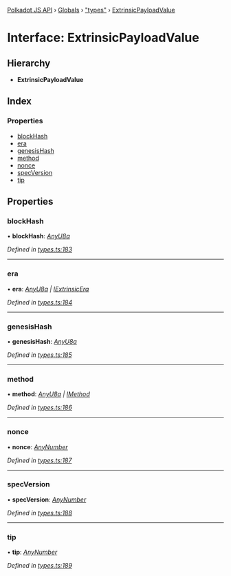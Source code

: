 [Polkadot JS API](../README.md) › [Globals](../globals.md) › ["types"](../modules/_types_.md) › [ExtrinsicPayloadValue](_types_.extrinsicpayloadvalue.md)

# Interface: ExtrinsicPayloadValue

## Hierarchy

* **ExtrinsicPayloadValue**

## Index

### Properties

* [blockHash](_types_.extrinsicpayloadvalue.md#blockhash)
* [era](_types_.extrinsicpayloadvalue.md#era)
* [genesisHash](_types_.extrinsicpayloadvalue.md#genesishash)
* [method](_types_.extrinsicpayloadvalue.md#method)
* [nonce](_types_.extrinsicpayloadvalue.md#nonce)
* [specVersion](_types_.extrinsicpayloadvalue.md#specversion)
* [tip](_types_.extrinsicpayloadvalue.md#tip)

## Properties

###  blockHash

• **blockHash**: *[AnyU8a](../modules/_types_.md#anyu8a)*

*Defined in [types.ts:183](https://github.com/polkadot-js/api/blob/a207348c13/packages/types/src/types.ts#L183)*

___

###  era

• **era**: *[AnyU8a](../modules/_types_.md#anyu8a) | [IExtrinsicEra](_types_.iextrinsicera.md)*

*Defined in [types.ts:184](https://github.com/polkadot-js/api/blob/a207348c13/packages/types/src/types.ts#L184)*

___

###  genesisHash

• **genesisHash**: *[AnyU8a](../modules/_types_.md#anyu8a)*

*Defined in [types.ts:185](https://github.com/polkadot-js/api/blob/a207348c13/packages/types/src/types.ts#L185)*

___

###  method

• **method**: *[AnyU8a](../modules/_types_.md#anyu8a) | [IMethod](_types_.imethod.md)*

*Defined in [types.ts:186](https://github.com/polkadot-js/api/blob/a207348c13/packages/types/src/types.ts#L186)*

___

###  nonce

• **nonce**: *[AnyNumber](../modules/_types_.md#anynumber)*

*Defined in [types.ts:187](https://github.com/polkadot-js/api/blob/a207348c13/packages/types/src/types.ts#L187)*

___

###  specVersion

• **specVersion**: *[AnyNumber](../modules/_types_.md#anynumber)*

*Defined in [types.ts:188](https://github.com/polkadot-js/api/blob/a207348c13/packages/types/src/types.ts#L188)*

___

###  tip

• **tip**: *[AnyNumber](../modules/_types_.md#anynumber)*

*Defined in [types.ts:189](https://github.com/polkadot-js/api/blob/a207348c13/packages/types/src/types.ts#L189)*
